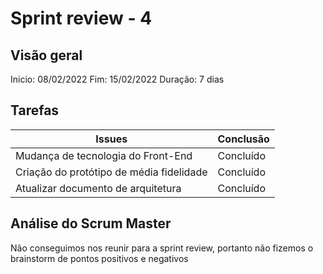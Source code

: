 # Sprint review - 4

## Visão geral

Inicio: 08/02/2022 
Fim: 15/02/2022 
Duração: 7 dias 

## Tarefas

| Issues                                   | Conclusão |
| ---------------------------------------- | --------- |
| Mudança de tecnologia do Front-End       | Concluído |
| Criação do protótipo de média fidelidade | Concluído |
| Atualizar documento de arquitetura       | Concluído |

## Análise do Scrum Master

Não conseguimos nos reunir para a sprint review, portanto não fizemos o brainstorm de pontos positivos e negativos